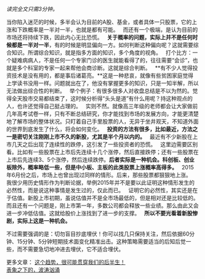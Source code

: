 *读完全文只需3分钟。*
  
当你陷入迷茫的时候，多半会认为目前的A股、基金，或者具体一只股票，它的上涨和下跌概率是一半对一半，也就是都有可能。
 
而还有一个极端，是认为目前的市场还将持续下跌，因此内心无比恐慌。
 
**关于概率的问题，实际上并不是任何时候都是一半对一半**，有的时候是明显偏向一方。如何判断这种偏向呢？这就需要综合知识。所谓综合知识，就是指多方面的知识，多个角度的视角。
 
打个比方：一个疑难病病人，不是任何一个专家门诊的医生就能看得了的，往往需要“会诊”，也就是多个科室的专家一起来帮他会商诊断。这就是综合判断。
 
**有不少人觉得投资技术是没有用的，都是事后诸葛亮。**这是一种悲哀，就像有些贫困家庭觉得上学读书没用一样。问题就出在了，他没有掌握更多的知识，只是一知半解，所以无法做出综合性的判断。
 
举个例子：有很多很多人对收盘总结是不以为然的。觉得全天股市交易都结束了，这时候分析得“头头是道”有什么用呢？持这种观点的人，也许还觉得自己挺占理的。
 
实则不然。就像高三年级的老师都会让大家做前几年高考试卷一样，只有不断总结研究，你才能找到市场的发展方向，才能更清楚地了解市场的整体状况。只盯着自己手里股票的人，无异于坐井观天，不知道外面的世界到底发生了什么，将会如何变化。
 
**投资的方法有很多，比如最近，方法之一是密切关注刚刚上市不久的新股，尤其是半个月以内的。**
 
最近有不少新股在上市几天之后出现了连续性的跌停，这引发了一些投资者的恐慌。
 
这里边需要区别看。比如有一些股票在上市后先连续十几个涨停，然后直接跌停；还有一些股票在上市后先连续3、5个涨停，然后连续跌停。**后者实际是一种机会。科创板、创业板除外，概率略低一些，但是中小板、主板的此类股票上涨概率高得多。**
 
2015年6月份之后，市场上也曾出现过同样的情形。后来，那些股票都狠狠地上涨。
 
我很少用历史情形作为判断论据，举例2015年并不是要以此证明这种情形发生的必然性，而是说这种事情是发生过的，仅此而已。
 
证明它的必然性，其实还是在于估值。新股上市初期，虽说估值并不是全市场最低的，但是相对还是比较低的。而且还有一个问题是，刚上市第一年，多数公司都会释放一些业绩。那么由此又会进一步冲低估值。这就给股价上涨找到了进一步的支撑。
 
**所以不要光看着新股惨剧，实际上这是一种机会。**
  
不过需要强调的是：切勿盲目抄底埋伏！你可以找几只保持关注，然后依据60分钟、15分钟、5分钟短期技术面变化精准出击。这种策略需要适当的后知后觉一些，而不需要急切地冲进去埋伏，它不适合埋伏。
  
更多文章：
[这个趋势，很可能贯穿我们的后半生！][Link 1]  
[表象之下的，波涛汹涌][Link 2]  

[Link 1]: http://mp.weixin.qq.com/s?__biz=MzU0NTkyOTAzMw==&mid=2247490758&idx=1&sn=43cffccf7da2404a36eee29c5eb9d68f&chksm=fb643ee0cc13b7f67a9ffef4e6266bc148002d091d54df110d67bae28885ca6ac93441b24812&scene=21#wechat_redirect
[Link 2]: http://mp.weixin.qq.com/s?__biz=MzU0NTkyOTAzMw==&mid=2247490754&idx=1&sn=89d1a0077ada4cd6cdf9b4998e9ef54e&chksm=fb643ee4cc13b7f261174732741e54419f0a8c55925a727a3c914cc306a4d6a4363418a8dc31&scene=21#wechat_redirect